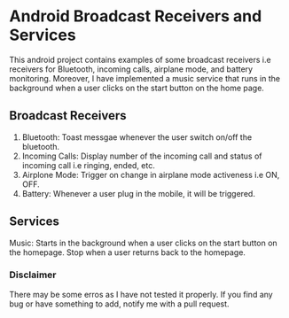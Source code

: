 # Android Broadcast Receivers and Services

This android project contains examples of some broadcast receivers i.e receivers for Bluetooth, incoming calls, airplane mode, and battery monitoring. Moreover,  I have implemented a music service that runs in the background when a user clicks on the start button on the home page.

## Broadcast Receivers
1) Bluetooth: Toast messgae whenever the user switch on/off the bluetooth.
2) Incoming Calls: Display number of the incoming call and status of incoming call i.e ringing, ended, etc.
3) Airplone Mode: Trigger on change in airplane mode activeness i.e ON, OFF.
4) Battery: Whenever a user plug in the mobile, it will be triggered.

## Services
Music: Starts in the background when a user clicks on the start button on the homepage. Stop when a user returns back to the homepage.


### Disclaimer
There may be some erros as I have not tested it properly. If you find any bug or have something to add, notify me with a pull request.
